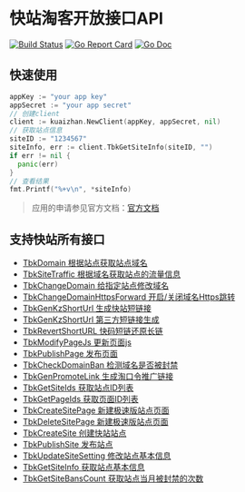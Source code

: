 # 快站淘客开放接口API

[![Build Status](https://travis-ci.com/chekun/kuaizhan.svg?branch=main)](https://travis-ci.com/chekun/kuaizhan)
[![Go Report Card](https://goreportcard.com/badge/github.com/chekun/kuaizhan)](https://goreportcard.com/report/github.com/chekun/kuaizhan)
[![Go Doc](https://godoc.org/github.com/chekun/kuaizhan?status.svg)](http://godoc.org/github.com/chekun/kuaizhan)

## 快速使用

```go
appKey := "your app key"
appSecret := "your app secret"
// 创建client
client := kuaizhan.NewClient(appKey, appSecret, nil)
// 获取站点信息
siteID := "1234567"
siteInfo, err := client.TbkGetSiteInfo(siteID, "")
if err != nil {
  panic(err)
}
// 查看结果
fmt.Printf("%+v\n", *siteInfo)
```

> 应用的申请参见官方文档：[官方文档](https://www.yuque.com/kuaizhan_help/ndcqmp)

## 支持快站所有接口

- [TbkDomain 根据站点获取站点域名](https://www.yuque.com/kuaizhan_help/ndcqmp/edk1gx)
- [TbkSiteTraffic 根据域名获取站点的流量信息](https://www.yuque.com/kuaizhan_help/ndcqmp/riha7l)
- [TbkChangeDomain 给指定站点修改域名](https://www.yuque.com/kuaizhan_help/ndcqmp/imqwx3)
- [TbkChangeDomainHttpsForward 开启/关闭域名Https跳转](https://www.yuque.com/kuaizhan_help/ndcqmp/mlvv6r)
- [TbkGenKzShortUrl 生成快站短链接](https://www.yuque.com/kuaizhan_help/ndcqmp/naqeg6)
- [TbkGenKzShortUrl 第三方短链接生成](https://www.yuque.com/kuaizhan_help/ndcqmp/qeepyp)
- [TbkRevertShortURL 快码短链还原长链](https://www.yuque.com/kuaizhan_help/ndcqmp/gywhwq)
- [TbkModifyPageJs 更新页面js](https://www.yuque.com/kuaizhan_help/ndcqmp/kahcrz)
- [TbkPublishPage 发布页面](https://www.yuque.com/kuaizhan_help/ndcqmp/tbrdea)
- [TbkCheckDomainBan 检测域名是否被封禁](https://www.yuque.com/kuaizhan_help/ndcqmp/bbn7u7)
- [TbkGenPromoteLink 生成淘口令推广链接](https://www.yuque.com/kuaizhan_help/ndcqmp/fk2vtr)
- [TbkGetSiteIds 获取站点ID列表](https://www.yuque.com/kuaizhan_help/ndcqmp/gvltmw)
- [TbkGetPageIds 获取页面ID列表](https://www.yuque.com/kuaizhan_help/ndcqmp/bkm43g)
- [TbkCreateSitePage 新建极速版站点页面](https://www.yuque.com/kuaizhan_help/ndcqmp/hexyr9)
- [TbkDeleteSitePage 新建极速版站点页面](https://www.yuque.com/kuaizhan_help/ndcqmp/dyi82m)
- [TbkCreateSite 创建快站站点](https://www.yuque.com/kuaizhan_help/ndcqmp/fv1x9b)
- [TbkPublishSite 发布站点](https://www.yuque.com/kuaizhan_help/ndcqmp/max5xw)
- [TbkUpdateSiteSetting 修改站点基本信息](https://www.yuque.com/kuaizhan_help/ndcqmp/motq6t)
- [TbkGetSiteInfo 获取站点基本信息](https://www.yuque.com/kuaizhan_help/ndcqmp/acgiwn)
- [TbkGetSiteBansCount 获取站点当月被封禁的次数](https://www.yuque.com/kuaizhan_help/ndcqmp/yigagy)

